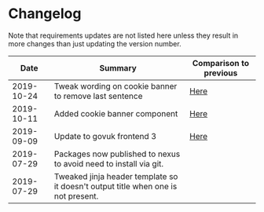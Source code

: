 # Changelog

Note that requirements updates are not listed here unless they result in more changes than just updating the version number.

| Date | Summary | Comparison to previous |
|---|---|---|
| 2019-10-24 | Tweak wording on cookie banner to remove last sentence | [Here](https://github.com/LandRegistry/hmlr-design-system/pull/59)|
| 2019-10-11 | Added cookie banner component | [Here](https://github.com/LandRegistry/hmlr-design-system/pull/52)|
| 2019-09-09 | Update to govuk frontend 3 | [Here](https://github.com/LandRegistry/hmlr-design-system/pull/50) |
| 2019-07-29 | Packages now published to nexus to avoid need to install via git. | |
| 2019-07-29 | Tweaked jinja header template so it doesn't output title when one is not present. | |
